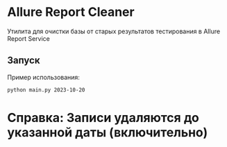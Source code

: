 # Allure Report Cleaner
Утилита для очистки базы от старых результатов тестирования в Allure Report Service
## Запуск

Пример использования:
```bash
python main.py 2023-10-20
```

# Справка: Записи удаляются до указанной даты (включительно)
